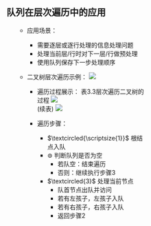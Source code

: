 <div style="float: left; width: 64%; padding: 1%;">

## 队列在层次遍历中的应用  

<ul>

* 应用场景：
  * 需要逐层或逐行处理的信息处理问题
  * 处理当前层/行时对下一层/行做预处理
  * 使用队列保存下一步处理顺序

* 二叉树层次遍历示例：
  ![](https://cdn-mineru.openxlab.org.cn/model-mineru/prod/2b923f9d4833a808612db9c30f2b85b5133d8a56cbfeb7966bdd34458b5317ce.jpg)  

  * 遍历过程展示：
    表3.3层次遍历二叉树的过程
    ![](https://cdn-mineru.openxlab.org.cn/model-mineru/prod/b8cb24cb677bef69da981cbb6d7b317e1b439554c47c344cfb7888cd321a0604.jpg)  
    (续表) 
    ![](https://cdn-mineru.openxlab.org.cn/model-mineru/prod/0046326bdaef5b60248505d24f7bbb224e8462e86a9e27e83c0d92838d5788e3.jpg)  

  * 遍历步骤：
    * $\textcircled{\scriptsize{1}}$ 根结点入队
    * $\circledcirc$ 判断队列是否为空
      * 若队空：结束遍历
      * 否则：继续执行步骤3
    * $\textcircled{3}$ 处理当前节点
      * 队首节点出队并访问
      * 若有左孩子，左孩子入队
      * 若有右孩子，右孩子入队
      * 返回步骤2

</ul>
</div>
<div style="float: right; width: 26%; padding: 1%;">

</div>
<div style="clear: both;"></div>
